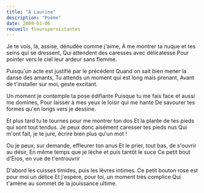 ```yaml
---
title: "À Laurine"
description: "Poème"
date: 2009-01-06
recueil: fleurspersistantes
---
```


Je te vois, là, assise, dénudée comme j'aime,
À me montrer ta nuque et tes seins qui se dressent,
Qui attendent des caresses avec délicatesse
Pour pointer vers le ciel leur ardeur sans flemme.

Puisqu'un acte est justifié par le précédent
Quand on sait bien mener la danse des amants,
Tu attends un moment qui est long mais prenant,
Avant de t'installer sur moi, geste excitant.

Un moment je contemple ta pose édifiante
Puisque tu me fais face et aussi me domines,
Pour laisser à mes yeux le loisir qui me hante
De savourer tes formes qu'en longs vers je dessine.

Et plus tard tu te tournes pour me montrer ton dos
Et la plante de tes pieds qui sont tout tendus.
Je peux donc aisément caresser tes pieds nus
Qui m'ont fait, je te jure, écrire bien plus qu'un mot !

Ou je peux, sur demande, effleurer ton anus
Et le prier, tout bas, de s'ouvrir au désir,
En même temps que je lèche et puis tantôt le suce
Ce petit bout d'Éros, en vue de t'entrouvrir

D'abord les cuisses timides, puis les lèvres intimes.
Ce petit bouton rose est pour moi un délice
Et j'espère, pour toi, un moment très complice
Qui t'amène au sommet de la jouissance ultime.
